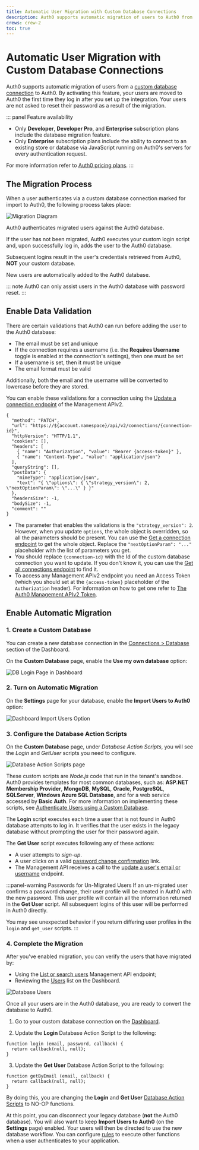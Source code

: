 ```yaml
---
title: Automatic User Migration with Custom Database Connections
description: Auth0 supports automatic migration of users to Auth0 from a custom database connection. This feature adds your users to the Auth0 database as each person logs in and avoids asking your users to reset their passwords due to migration.
crews: crew-2
toc: true
---
```


# Automatic User Migration with Custom Database Connections

Auth0 supports automatic migration of users from a [custom database connection](/connections/database/custom-db) to Auth0. By activating this feature, your users are moved to Auth0 the first time they log in after you set up the integration. Your users are not asked to reset their password as a result of the migration.

::: panel Feature availability
- Only **Developer**, **Developer Pro**, and **Enterprise** subscription plans include the database migration feature.
- Only **Enterprise** subscription plans include the ability to connect to an existing store or database via JavaScript running on Auth0's servers for every authentication request.

For more information refer to [Auth0 pricing plans](https://auth0.com/pricing).
:::

## The Migration Process

When a user authenticates via a custom database connection marked for import to Auth0, the following process takes place:

![Migration Diagram](/media/articles/connections/database/migrating-diagram.png)

Auth0 authenticates migrated users against the Auth0 database.

If the user has not been migrated, Auth0 executes your custom login script and, upon successfully log in, adds the user to the Auth0 database.

Subsequent logins result in the user's credentials retrieved from Auth0, **NOT** your custom database.

New users are automatically added to the Auth0 database.

::: note
Auth0 can only assist users in the Auth0 database with password reset.
:::

## Enable Data Validation

There are certain validations that Auth0 can run before adding the user to the Auth0 database:

- The email must be set and unique
- If the connection requires a username (i.e. the **Requires Username** toggle is enabled at the connection's settings), then one must be set
- If a username is set, then it must be unique
- The email format must be valid

Additionally, both the email and the username will be converted to lowercase before they are stored.

You can enable these validations for a connection using the [Update a connection endpoint](/api/management/v2#!/Connections/patch_connections_by_id) of the Management APIv2.

```har
{
  "method": "PATCH",
  "url": "https://${account.namespace}/api/v2/connections/{connection-id}",
  "httpVersion": "HTTP/1.1",
  "cookies": [],
  "headers": [
    { "name": "Authorization", "value": "Bearer {access-token}" }, 
    { "name": "Content-Type", "value": "application/json"}
  ],
  "queryString": [],
  "postData": {
    "mimeType": "application/json",
    "text": "{ \"options\": { \"strategy_version\": 2, \"nextOptionParam\": \"...\" } }"
  },
  "headersSize": -1,
  "bodySize": -1,
  "comment": ""
}
```

- The parameter that enables the validations is the `"strategy_version": 2`. However, when you update `options`, the whole object is overridden, so all the parameters should be present. You can use the [Get a connection endpoint](/api/management/v2#!/Connections/get_connections_by_id) to get the whole object. Replace the `"nextOptionParam": "..."` placeholder with the list of parameters you get.
- You should replace `{connection-id}` with the Id of the custom database connection you want to update. If you don't know it, you can use the [Get all connections endpoint](/api/management/v2#!/Connections/get_connections) to find it.
- To access any Management APIv2 endpoint you need an Access Token (which you should set at the `{access-token}` placeholder of the `Authorization` header). For information on how to get one refer to [The Auth0 Management APIv2 Token](/api/management/v2/tokens).

## Enable Automatic Migration

### 1. Create a Custom Database

You can create a new database connection in the [Connections > Database](${manage_url}/#/connections/database) section of the Dashboard.

On the **Custom Database** page, enable the **Use my own database** option:

![DB Login Page in Dashboard](/media/articles/connections/database/custom-database.png)

### 2. Turn on Automatic Migration

On the **Settings** page for your database, enable the **Import Users to Auth0** option:

![Dashboard Import Users Option](/media/articles/connections/database/import-users.png)

### 3. Configure the Database Action Scripts

On the **Custom Database** page, under *Database Action Scripts*, you will see the *Login* and *GetUser* scripts you need to configure.

![Database Action Scripts page](/media/articles/connections/database/import-scripts.png)

These custom scripts are *Node.js* code that run in the tenant's sandbox. Auth0 provides templates for most common databases, such as: **ASP.NET Membership Provider**, **MongoDB**, **MySQL**, **Oracle**, **PostgreSQL**, **SQLServer**, **Windows Azure SQL Database**, and for a web service accessed by **Basic Auth**. For more information on implementing these scripts, see [Authenticate Users using a Custom Database](/connections/database/mysql).

The **Login** script executes each time a user that is not found in Auth0 database attempts to log in. It verifies that the user exists in the legacy database without prompting the user for their password again.

The **Get User** script executes following any of these actions:

* A user attempts to *sign-up*.
* A user clicks on a valid [password change confirmation](/libraries/lock/customization#rememberlastlogin-boolean-) link.
* The Management API receives a call to the [update a user's email or username](/api/v2#!/Users/patch_users_by_id) endpoint.

:::panel-warning Passwords for Un-Migrated Users
If an un-migrated user confirms a password change, their user profile will be created in Auth0 with the new password. This user profile will contain all the information returned in the **Get User** script. All subsequent logins of this user will be performed in Auth0 directly.

You may see unexpected behavior if you return differing user profiles in the `login` and `get_user` scripts.
:::

### 4. Complete the Migration

After you've enabled migration, you can verify the users that have migrated by:

* Using the [List or search users](/api/v2#!/Users/get_users) Management API endpoint;
* Reviewing the [Users](${manage_url}/#/users) list on the Dashboard.

![Database Users](/media/articles/connections/database/migrated-users.png)

Once all your users are in the Auth0 database, you are ready to convert the database to Auth0.

1. Go to your custom database connection on the [Dashboard](${manage_url}/#/connections/database).

2. Update the **Login** Database Action Script to the following:

```
function login (email, password, callback) {
  return callback(null, null);
}
```

3. Update the **Get User** Database Action Script to the following:

```
function getByEmail (email, callback) {
  return callback(null, null);
}
```

By doing this, you are changing the **Login** and **Get User** [Database Action Scripts](/connections/database/mysql#3-provide-action-scripts) to NO-OP functions.

At this point, you can disconnect your legacy database (**not** the Auth0 database). You will also want to keep **Import Users to Auth0** (on the **Settings** page) enabled. Your users will then be directed to use the new database workflow. You can configure [rules](/rules) to execute other functions when a user authenticates to your application.
